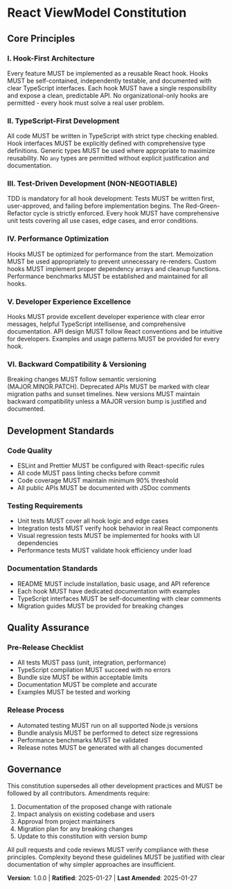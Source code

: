 <!--
Sync Impact Report:
Version change: N/A → 1.0.0 (initial creation)
List of modified principles: N/A (all new)
Added sections: Core Principles, Development Standards, Quality Assurance, Governance
Removed sections: N/A
Templates requiring updates: ⚠ pending - plan-template.md, spec-template.md, tasks-template.md
Follow-up TODOs: None
-->

# React ViewModel Constitution

## Core Principles

### I. Hook-First Architecture
Every feature MUST be implemented as a reusable React hook. Hooks MUST be self-contained, independently testable, and documented with clear TypeScript interfaces. Each hook MUST have a single responsibility and expose a clean, predictable API. No organizational-only hooks are permitted - every hook must solve a real user problem.

### II. TypeScript-First Development
All code MUST be written in TypeScript with strict type checking enabled. Hook interfaces MUST be explicitly defined with comprehensive type definitions. Generic types MUST be used where appropriate to maximize reusability. No `any` types are permitted without explicit justification and documentation.

### III. Test-Driven Development (NON-NEGOTIABLE)
TDD is mandatory for all hook development: Tests MUST be written first, user-approved, and failing before implementation begins. The Red-Green-Refactor cycle is strictly enforced. Every hook MUST have comprehensive unit tests covering all use cases, edge cases, and error conditions.

### IV. Performance Optimization
Hooks MUST be optimized for performance from the start. Memoization MUST be used appropriately to prevent unnecessary re-renders. Custom hooks MUST implement proper dependency arrays and cleanup functions. Performance benchmarks MUST be established and maintained for all hooks.

### V. Developer Experience Excellence
Hooks MUST provide excellent developer experience with clear error messages, helpful TypeScript intellisense, and comprehensive documentation. API design MUST follow React conventions and be intuitive for developers. Examples and usage patterns MUST be provided for every hook.

### VI. Backward Compatibility & Versioning
Breaking changes MUST follow semantic versioning (MAJOR.MINOR.PATCH). Deprecated APIs MUST be marked with clear migration paths and sunset timelines. New versions MUST maintain backward compatibility unless a MAJOR version bump is justified and documented.

## Development Standards

### Code Quality
- ESLint and Prettier MUST be configured with React-specific rules
- All code MUST pass linting checks before commit
- Code coverage MUST maintain minimum 90% threshold
- All public APIs MUST be documented with JSDoc comments

### Testing Requirements
- Unit tests MUST cover all hook logic and edge cases
- Integration tests MUST verify hook behavior in real React components
- Visual regression tests MUST be implemented for hooks with UI dependencies
- Performance tests MUST validate hook efficiency under load

### Documentation Standards
- README MUST include installation, basic usage, and API reference
- Each hook MUST have dedicated documentation with examples
- TypeScript interfaces MUST be self-documenting with clear comments
- Migration guides MUST be provided for breaking changes

## Quality Assurance

### Pre-Release Checklist
- All tests MUST pass (unit, integration, performance)
- TypeScript compilation MUST succeed with no errors
- Bundle size MUST be within acceptable limits
- Documentation MUST be complete and accurate
- Examples MUST be tested and working

### Release Process
- Automated testing MUST run on all supported Node.js versions
- Bundle analysis MUST be performed to detect size regressions
- Performance benchmarks MUST be validated
- Release notes MUST be generated with all changes documented

## Governance

This constitution supersedes all other development practices and MUST be followed by all contributors. Amendments require:
1. Documentation of the proposed change with rationale
2. Impact analysis on existing codebase and users
3. Approval from project maintainers
4. Migration plan for any breaking changes
5. Update to this constitution with version bump

All pull requests and code reviews MUST verify compliance with these principles. Complexity beyond these guidelines MUST be justified with clear documentation of why simpler approaches are insufficient.

**Version**: 1.0.0 | **Ratified**: 2025-01-27 | **Last Amended**: 2025-01-27